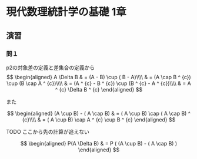 # 現代数理統計学の基礎 1章

## 演習

### 問１

p2の対象差の定義と差集合の定義から
$$
\begin{aligned}
    A \Delta B & = (A - B) \cup ( B - A)\\\\
    & = (A \cap B ^ {c}) \cup (B \cap A ^ {c})\\\\
    & = (A ^ {c} - B ^ {c}) \cup (B ^ {c} - A ^ {c})\\\\
    & = A ^ {c} \Delta B ^ {c}
\end{aligned}
$$

また

$$
\begin{aligned}
    (A \cup B) - ( A \cap B) & = ( A \cup B) \cap ( A \cap B) ^ {c}\\\\
    & = ( A \cup B) \cap A ^ {c} \cup B ^ {c}
\end{aligned}
$$

TODO ここから先の計算が追えない

$$
\begin{aligned}
    P(A \Delta B) & = P ( (A \cup B) - ( A \cap B) )
\end{aligned}
$$